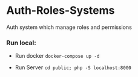 # Auth-Roles-Systems
Auth system which manage roles and permissions


### Run local:

* Run docker
`docker-compose up -d`


* Run Server
`cd public; php -S localhost:8000`
